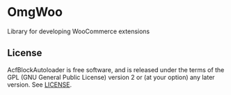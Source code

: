 # OmgWoo

Library for developing WooCommerce extensions

## License
AcfBlockAutoloader is free software, and is released under the terms of the GPL (GNU General Public License) version 2 or (at your option) any later version. See [LICENSE](https://github.com/omgpress/omgwoo/blob/main/license.txt).
